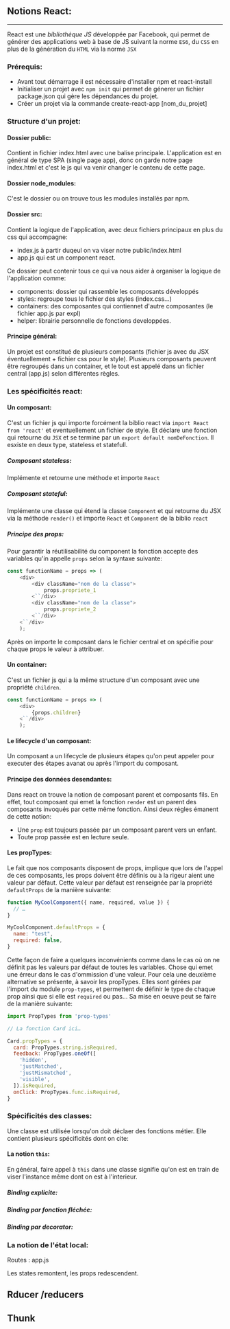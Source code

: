 ## Notions React:
----
React est une _bibliothèque JS_ développée par Facebook, qui permet de générer des applications web à base de JS suivant la norme `ES6`, du `CSS` en plus de la génération du `HTML` via la norme `JSX`
### Prérequis:
* Avant tout démarrage il est nécessaire d'installer npm et react-install
* Initialiser un projet avec `npm init` qui permet de génerer un fichier package.json qui gère les dépendances du projet.
* Créer un projet via la commande create-react-app [nom_du_projet]

### Structure d'un projet:
#### Dossier public:
Contient in fichier index.html avec une balise principale. L'application est en général de type SPA (single page app), donc on garde notre page index.html et c'est le js qui va venir changer le contenu de cette page.

#### Dossier node_modules:
C'est le dossier ou on trouve tous les modules installés par npm.

#### Dossier src:
Contient la logique de l'application, avec deux fichiers principaux en plus du css qui accompagne:
* index.js à partir duqeul on va viser notre public/index.html
* app.js qui est un component react.

Ce dossier peut contenir tous ce qui va nous aider à organiser la logique de l'application comme:

* components: dossier qui rassemble les composants développés
* styles: regroupe tous le fichier des styles (index.css...)
* containers: des composantes qui contiennet d'autre composantes (le fichier app.js par expl)
* helper: librairie personnelle de fonctions developpées.

#### Principe général:
Un projet est constitué de plusieurs composants (fichier js avec du JSX éventuellement + fichier css pour le style). Plusieurs composants peuvent être regroupés dans un container, et le tout est appelé dans un fichier central (app.js) selon différentes règles.

### Les spécificités react:

#### Un composant:
C'est un fichier js qui importe forcément la biblio react via `import React from 'react'` et eventuellement un fichier de style. Et déclare une fonction qui retourne du `JSX` et se termine par un `export default nomDeFonction`. Il esxiste en deux type, stateless et statefull.
##### Composant stateless:
Implémente et retourne une méthode et importe `React`
##### Composant stateful:
Implémente une classe qui étend la classe `Component` et qui retourne du JSX via la méthode `render()` et importe `React` et `Component` de la biblio `react`
##### Principe des props:
Pour garantir la réutilisabilité du component la fonction accepte des variables qu'in appelle `props` selon la syntaxe suivante:
```javascript
const functionName = props => (
	<div>
		<div className="nom de la classe">
			props.propriete_1
		<``/div>
		<div className="nom de la classe">
			props.propriete_2
		<``/div>
	<``/div>
	);
```
Après on importe le composant dans le fichier central et on spécifie pour chaque props le valeur à attribuer.

#### Un container:
C'est un fichier js qui a la même structure d'un composant avec une propriété `children`.
```javascript
const functionName = props => (
	<div>
		{props.children}
	<``/div>
	);
```
#### Le lifecycle d'un composant:
Un composant a un lifecycle de plusieurs étapes qu'on peut appeler pour executer des étapes avanat ou après l'import du composant.

#### Principe des données desendantes:
Dans react on trouve la notion de composant parent et composants fils. En effet, tout composant qui emet la fonction `render` est un parent des composants invoqués par cette même fonction. Ainsi deux régles émanent de cette notion:
* Une `prop` est toujours passée par un composant parent vers un enfant.
* Toute prop passée est en lecture seule.

#### Les propTypes:
Le fait que nos composants disposent de props, implique que lors de l'appel de ces composants, les props doivent être définis ou à la rigeur aient une valeur par défaut. Cette valeur par défaut est renseignée par la propriété `defaultProps` de la manière suivante:
```javascript
function MyCoolComponent({ name, required, value }) {
  // …
}

MyCoolComponent.defaultProps = {
  name: "test",
  required: false,
}
```
Cette façon de faire a quelques inconvénients comme dans le cas où on ne définit pas les valeurs par défaut de toutes les variables. Chose qui emet une érreur dans le cas d'ommission d'une valeur. Pour cela une deuxième alternative se présente, à savoir les propTypes. Elles sont gérées par l'import du module `prop-types`, et permettent de définir le type de chaque prop ainsi que si elle est `required` ou pas...
Sa mise en oeuve peut se faire de la manière suivante:
```javascript
import PropTypes from 'prop-types'

// La fonction Card ici…

Card.propTypes = {
  card: PropTypes.string.isRequired,
  feedback: PropTypes.oneOf([
    'hidden',
    'justMatched',
    'justMismatched',
    'visible',
  ]).isRequired,
  onClick: PropTypes.func.isRequired,
}
```

### Spécificités des classes:
Une classe est utilisée lorsqu'on doit déclaer des fonctions métier. Elle contient plusieurs spécificités dont on cite:
#### La notion `this`:
En général, faire appel à `this` dans une classe signifie qu'on est en train de viser l'instance même dont on est à l'interieur.
##### Binding explicite:
##### Binding par fonction fléchée:
##### Binding par decorator:
### La notion de l'état local:




Routes : app.js

Les states remontent, les props redescendent.

## Rducer /reducers
## 
## Thunk